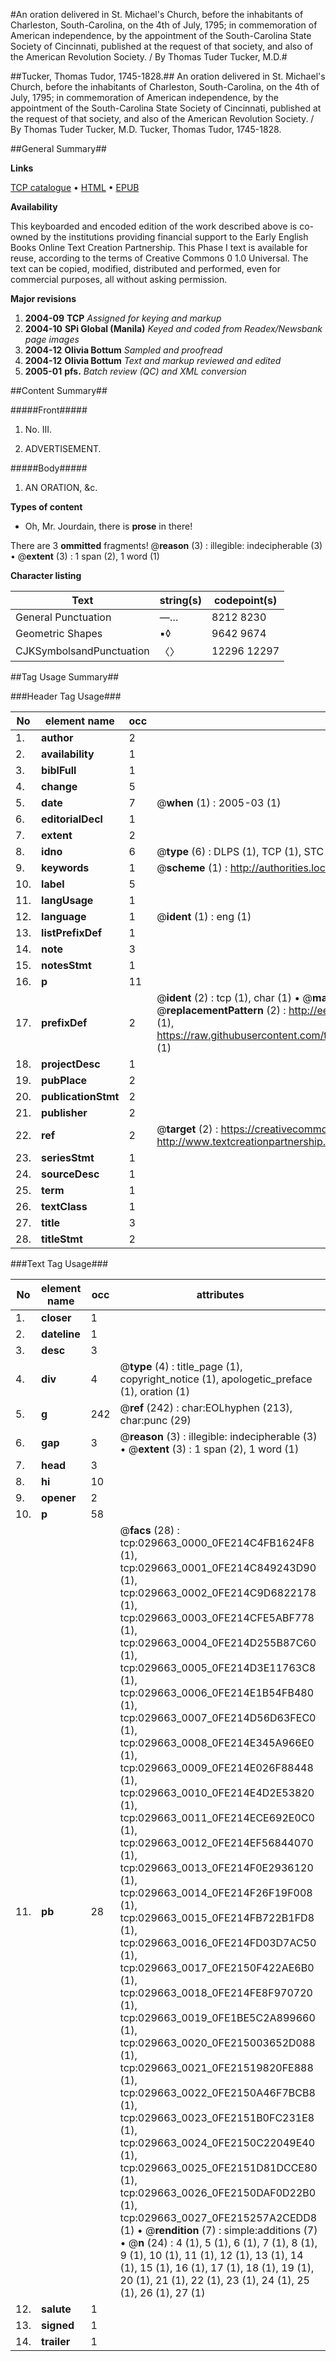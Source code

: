 #An oration delivered in St. Michael's Church, before the inhabitants of Charleston, South-Carolina, on the 4th of July, 1795; in commemoration of American independence, by the appointment of the South-Carolina State Society of Cincinnati, published at the request of that society, and also of the American Revolution Society. / By Thomas Tuder Tucker, M.D.#

##Tucker, Thomas Tudor, 1745-1828.##
An oration delivered in St. Michael's Church, before the inhabitants of Charleston, South-Carolina, on the 4th of July, 1795; in commemoration of American independence, by the appointment of the South-Carolina State Society of Cincinnati, published at the request of that society, and also of the American Revolution Society. / By Thomas Tuder Tucker, M.D.
Tucker, Thomas Tudor, 1745-1828.

##General Summary##

**Links**

[TCP catalogue](http://www.ota.ox.ac.uk/tcp/)  • 
[HTML](http://tei.it.ox.ac.uk/tcp/Texts-HTML/free/N22/N22451.html)  • 
[EPUB](http://tei.it.ox.ac.uk/tcp/Texts-EPUB/free/N22/N22451.epub)

**Availability**

This keyboarded and encoded edition of the
	       work described above is co-owned by the institutions
	       providing financial support to the Early English Books
	       Online Text Creation Partnership. This Phase I text is
	       available for reuse, according to the terms of Creative
	       Commons 0 1.0 Universal. The text can be copied,
	       modified, distributed and performed, even for
	       commercial purposes, all without asking permission.

**Major revisions**

1. __2004-09__ __TCP__ *Assigned for keying and markup*
1. __2004-10__ __SPi Global (Manila)__ *Keyed and coded from Readex/Newsbank page images*
1. __2004-12__ __Olivia Bottum__ *Sampled and proofread*
1. __2004-12__ __Olivia Bottum__ *Text and markup reviewed and edited*
1. __2005-01__ __pfs.__ *Batch review (QC) and XML conversion*

##Content Summary##

#####Front#####

1. No. III.

1. ADVERTISEMENT.

#####Body#####

1. AN ORATION, &c.

**Types of content**

  * Oh, Mr. Jourdain, there is **prose** in there!

There are 3 **ommitted** fragments! 
 @__reason__ (3) : illegible: indecipherable (3)  •  @__extent__ (3) : 1 span (2), 1 word (1)

**Character listing**


|Text|string(s)|codepoint(s)|
|---|---|---|
|General Punctuation|—…|8212 8230|
|Geometric Shapes|▪◊|9642 9674|
|CJKSymbolsandPunctuation|〈〉|12296 12297|

##Tag Usage Summary##

###Header Tag Usage###

|No|element name|occ|attributes|
|---|---|---|---|
|1.|__author__|2||
|2.|__availability__|1||
|3.|__biblFull__|1||
|4.|__change__|5||
|5.|__date__|7| @__when__ (1) : 2005-03 (1)|
|6.|__editorialDecl__|1||
|7.|__extent__|2||
|8.|__idno__|6| @__type__ (6) : DLPS (1), TCP (1), STC (1), NOTIS (1), IMAGE-SET (1), EVANS-CITATION (1)|
|9.|__keywords__|1| @__scheme__ (1) : http://authorities.loc.gov/ (1)|
|10.|__label__|5||
|11.|__langUsage__|1||
|12.|__language__|1| @__ident__ (1) : eng (1)|
|13.|__listPrefixDef__|1||
|14.|__note__|3||
|15.|__notesStmt__|1||
|16.|__p__|11||
|17.|__prefixDef__|2| @__ident__ (2) : tcp (1), char (1)  •  @__matchPattern__ (2) : ([0-9\-]+):([0-9IVX]+) (1), (.+) (1)  •  @__replacementPattern__ (2) : http://eebo.chadwyck.com/downloadtiff?vid=$1&page=$2 (1), https://raw.githubusercontent.com/textcreationpartnership/Texts/master/tcpchars.xml#$1 (1)|
|18.|__projectDesc__|1||
|19.|__pubPlace__|2||
|20.|__publicationStmt__|2||
|21.|__publisher__|2||
|22.|__ref__|2| @__target__ (2) : https://creativecommons.org/publicdomain/zero/1.0/ (1), http://www.textcreationpartnership.org/docs/. (1)|
|23.|__seriesStmt__|1||
|24.|__sourceDesc__|1||
|25.|__term__|1||
|26.|__textClass__|1||
|27.|__title__|3||
|28.|__titleStmt__|2||


###Text Tag Usage###

|No|element name|occ|attributes|
|---|---|---|---|
|1.|__closer__|1||
|2.|__dateline__|1||
|3.|__desc__|3||
|4.|__div__|4| @__type__ (4) : title_page (1), copyright_notice (1), apologetic_preface (1), oration (1)|
|5.|__g__|242| @__ref__ (242) : char:EOLhyphen (213), char:punc (29)|
|6.|__gap__|3| @__reason__ (3) : illegible: indecipherable (3)  •  @__extent__ (3) : 1 span (2), 1 word (1)|
|7.|__head__|3||
|8.|__hi__|10||
|9.|__opener__|2||
|10.|__p__|58||
|11.|__pb__|28| @__facs__ (28) : tcp:029663_0000_0FE214C4FB1624F8 (1), tcp:029663_0001_0FE214C849243D90 (1), tcp:029663_0002_0FE214C9D6822178 (1), tcp:029663_0003_0FE214CFE5ABF778 (1), tcp:029663_0004_0FE214D255B87C60 (1), tcp:029663_0005_0FE214D3E11763C8 (1), tcp:029663_0006_0FE214E1B54FB480 (1), tcp:029663_0007_0FE214D56D63FEC0 (1), tcp:029663_0008_0FE214E345A966E0 (1), tcp:029663_0009_0FE214E026F88448 (1), tcp:029663_0010_0FE214E4D2E53820 (1), tcp:029663_0011_0FE214ECE692E0C0 (1), tcp:029663_0012_0FE214EF56844070 (1), tcp:029663_0013_0FE214F0E2936120 (1), tcp:029663_0014_0FE214F26F19F008 (1), tcp:029663_0015_0FE214FB722B1FD8 (1), tcp:029663_0016_0FE214FD03D7AC50 (1), tcp:029663_0017_0FE2150F422AE6B0 (1), tcp:029663_0018_0FE214FE8F970720 (1), tcp:029663_0019_0FE1BE5C2A899660 (1), tcp:029663_0020_0FE215003652D088 (1), tcp:029663_0021_0FE21519820FE888 (1), tcp:029663_0022_0FE2150A46F7BCB8 (1), tcp:029663_0023_0FE2151B0FC231E8 (1), tcp:029663_0024_0FE2150C22049E40 (1), tcp:029663_0025_0FE2151D81DCCE80 (1), tcp:029663_0026_0FE2150DAF0D22B0 (1), tcp:029663_0027_0FE215257A2CEDD8 (1)  •  @__rendition__ (7) : simple:additions (7)  •  @__n__ (24) : 4 (1), 5 (1), 6 (1), 7 (1), 8 (1), 9 (1), 10 (1), 11 (1), 12 (1), 13 (1), 14 (1), 15 (1), 16 (1), 17 (1), 18 (1), 19 (1), 20 (1), 21 (1), 22 (1), 23 (1), 24 (1), 25 (1), 26 (1), 27 (1)|
|12.|__salute__|1||
|13.|__signed__|1||
|14.|__trailer__|1||
